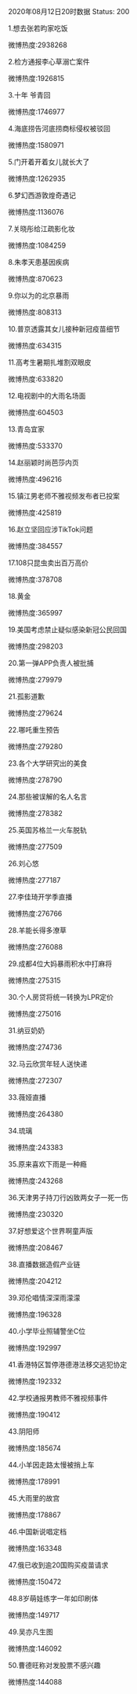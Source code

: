 2020年08月12日20时数据
Status: 200

1.想去张若昀家吃饭

微博热度:2938268

2.检方通报李心草溺亡案件

微博热度:1926815

3.十年 爷青回

微博热度:1746977

4.海底捞告河底捞商标侵权被驳回

微博热度:1580971

5.门开着开着女儿就长大了

微博热度:1262935

6.梦幻西游敦煌奇遇记

微博热度:1136076

7.关晓彤给江疏影化妆

微博热度:1084259

8.朱孝天患基因疾病

微博热度:870623

9.你以为的北京暴雨

微博热度:808313

10.普京透露其女儿接种新冠疫苗细节

微博热度:634315

11.高考生暑期扎堆割双眼皮

微博热度:633820

12.电视剧中的大雨名场面

微博热度:604503

13.青岛宜家

微博热度:533370

14.赵丽颖时尚芭莎内页

微博热度:496216

15.镇江男老师不雅视频发布者已投案

微博热度:425819

16.赵立坚回应涉TikTok问题

微博热度:384557

17.108只昆虫卖出百万高价

微博热度:378708

18.黄金

微博热度:365997

19.美国考虑禁止疑似感染新冠公民回国

微博热度:298203

20.第一弹APP负责人被批捕

微博热度:279979

21.孤影道歉

微博热度:279624

22.哪吒重生预告

微博热度:279280

23.各个大学研究出的美食

微博热度:278790

24.那些被误解的名人名言

微博热度:278382

25.英国苏格兰一火车脱轨

微博热度:277509

26.刘心悠

微博热度:277187

27.李佳琦开学季直播

微博热度:276766

28.羊能长得多潦草

微博热度:276088

29.成都4位大妈暴雨积水中打麻将

微博热度:275315

30.个人房贷将统一转换为LPR定价

微博热度:275016

31.纳豆奶奶

微博热度:274736

32.马云欣赏年轻人送快递

微博热度:272307

33.薇娅直播

微博热度:264380

34.琉璃

微博热度:243383

35.原来喜欢下雨是一种瘾

微博热度:243268

36.天津男子持刀行凶致两女子一死一伤

微博热度:230320

37.好想爱这个世界啊童声版

微博热度:208467

38.直播数据造假产业链

微博热度:204212

39.邓伦唱情深深雨濛濛

微博热度:196328

40.小学毕业照辅警坐C位

微博热度:192997

41.香港特区暂停港德港法移交逃犯协定

微博热度:192332

42.学校通报男教师不雅视频事件

微博热度:190412

43.阴阳师

微博热度:185674

44.小羊因走路太慢被捎上车

微博热度:178991

45.大雨里的故宫

微博热度:178867

46.中国新说唱定档

微博热度:163348

47.俄已收到逾20国购买疫苗请求

微博热度:150472

48.8岁萌娃练字一年如印刷体

微博热度:149717

49.吴亦凡生图

微博热度:146092

50.曹德旺称对发股票不感兴趣

微博热度:144088

